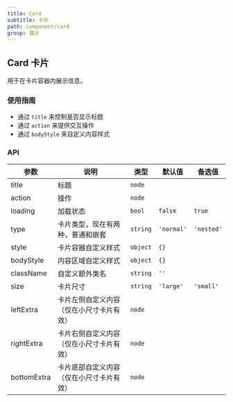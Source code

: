 ```yaml
---
title: Card
subtitle: 卡片
path: component/card
group: 展示
---
```


## Card 卡片

用于在卡片容器内展示信息。

### 使用指南

- 通过 `title` 来控制是否显示标题
- 通过 `action` 来提供交互操作
- 通过 `bodyStyle` 来自定义内容样式

### API

| 参数         | 说明      | 类型     | 默认值  | 备选值 |
| ----------- | ------- | ------ | ---- |-------|
| title       | 标题    | `node` |  |  |
| action      | 操作    | `node` |  |  |
| loading     | 加载状态 | `bool`  | `false` | `true` |
| type        | 卡片类型，现在有两种，普通和嵌套  | `string` | `'normal'` | `'nested'` |
| style       | 卡片容器自定义样式 | `object` | `{}` |  |
| bodyStyle   | 内容区域自定义样式 | `object` | `{}` |  |
| className   | 自定义额外类名 | `string` | `''` |  |
| size        | 卡片尺寸      | `string` | `'large'` | `'small'`  |
| leftExtra   | 卡片左侧自定义内容（仅在小尺寸卡片有效）  | `node` | | |
| rightExtra  | 卡片右侧自定义内容（仅在小尺寸卡片有效）  | `node` | | |
| bottomExtra | 卡片底部自定义内容（仅在小尺寸卡片有效）  | `node` | | |
